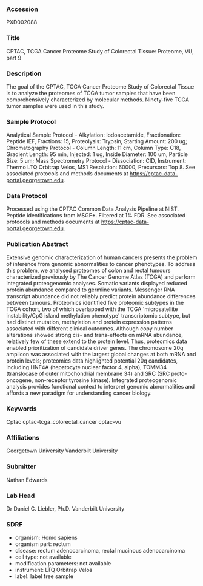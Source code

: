 ### Accession
PXD002088

### Title
CPTAC, TCGA Cancer Proteome Study of Colorectal Tissue: Proteome, VU, part 9

### Description
The goal of the CPTAC, TCGA Cancer Proteome Study of Colorectal Tissue is to analyze the proteomes of TCGA tumor samples that have been comprehensively characterized by molecular methods. Ninety-five TCGA tumor samples were used in this study.

### Sample Protocol
Analytical Sample Protocol - Alkylation: Iodoacetamide, Fractionation: Peptide IEF, Fractions: 15, Proteolysis: Trypsin, Starting Amount: 200 ug; Chromatography Protocol - Column Length: 11 cm, Column Type: C18, Gradient Length: 95 min, Injected: 1 ug, Inside Diameter: 100 um, Particle Size: 5 um; Mass Spectrometry Protocol - Dissociation: CID, Instrument: Thermo LTQ Orbitrap Velos, MS1 Resolution: 60000, Precursors: Top 8. See associated protocols and methods documents at https://cptac-data-portal.georgetown.edu.

### Data Protocol
Processed using the CPTAC Common Data Analysis Pipeline at NIST. Peptide identifications from MSGF+. Filtered at 1% FDR. See associated protocols and methods documents at https://cptac-data-portal.georgetown.edu.

### Publication Abstract
Extensive genomic characterization of human cancers presents the problem of inference from genomic abnormalities to cancer phenotypes. To address this problem, we analysed proteomes of colon and rectal tumours characterized previously by The Cancer Genome Atlas (TCGA) and perform integrated proteogenomic analyses. Somatic variants displayed reduced protein abundance compared to germline variants. Messenger RNA transcript abundance did not reliably predict protein abundance differences between tumours. Proteomics identified five proteomic subtypes in the TCGA cohort, two of which overlapped with the TCGA 'microsatellite instability/CpG island methylation phenotype' transcriptomic subtype, but had distinct mutation, methylation and protein expression patterns associated with different clinical outcomes. Although copy number alterations showed strong cis- and trans-effects on mRNA abundance, relatively few of these extend to the protein level. Thus, proteomics data enabled prioritization of candidate driver genes. The chromosome 20q amplicon was associated with the largest global changes at both mRNA and protein levels; proteomics data highlighted potential 20q candidates, including HNF4A (hepatocyte nuclear factor 4, alpha), TOMM34 (translocase of outer mitochondrial membrane 34) and SRC (SRC proto-oncogene, non-receptor tyrosine kinase). Integrated proteogenomic analysis provides functional context to interpret genomic abnormalities and affords a new paradigm for understanding cancer biology.

### Keywords
Cptac cptac-tcga_colorectal_cancer cptac-vu

### Affiliations
Georgetown University
Vanderbilt University

### Submitter
Nathan Edwards

### Lab Head
Dr Daniel C. Liebler, Ph.D.
Vanderbilt University


### SDRF
- organism: Homo sapiens
- organism part: rectum
- disease: rectum adenocarcinoma, rectal mucinous adenocarcinoma
- cell type: not available
- modification parameters: not available
- instrument: LTQ Orbitrap Velos
- label: label free sample

